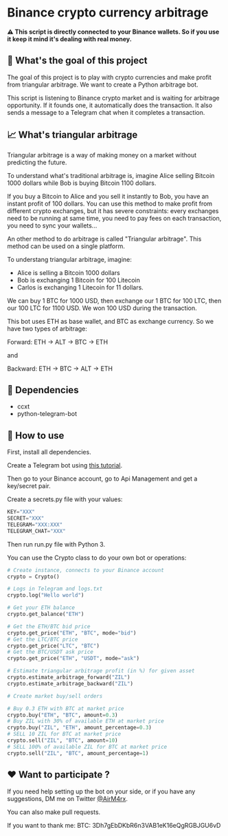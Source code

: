 # Binance crypto currency arbitrage

**⚠️ This script is directly connected to your Binance wallets. So if you use it keep it mind it's dealing with real money.**

## 🎯 What's the goal of this project
The goal of this project is to play with crypto currencies and make profit from triangular arbitrage. We want to create a Python arbitrage bot.

This script is listening to Binance crypto market and is waiting for arbitrage opportunity. If it founds one, it automatically does the transaction. It also sends a message to a Telegram chat when it completes a transaction.

## 📈 What's triangular arbitrage
Triangular arbitrage is a way of making money on a market without predicting the future.

To understand what's traditional arbitrage is, imagine Alice selling Bitcoin 1000 dollars while Bob is buying Bitcoin 1100 dollars.

If you buy a Bitcoin to Alice and you sell it instantly to Bob, you have an instant profit of 100 dollars. You can use this method to make profit from different crypto exchanges, but it has severe constraints: every exchanges need to be running at same time, you need to pay fees on each transaction, you need to sync your wallets...

An other method to do arbitrage is called "Triangular arbitrage". This method can be used on a single platform.

To understang triangular arbitrage, imagine:

- Alice is selling a Bitcoin 1000 dollars
- Bob is exchanging 1 Bitcoin for 100 Litecoin
- Carlos is exchanging 1 Litecoin for 11 dollars.

We can buy 1 BTC for 1000 USD, then exchange our 1 BTC for 100 LTC, then our 100 LTC for 1100 USD. We won 100 USD during the transaction.

This bot uses ETH as base wallet, and BTC as exchange currency. So we have two types of arbitrage:

Forward: ETH -> ALT -> BTC -> ETH

and

Backward: ETH -> BTC -> ALT -> ETH

## 🔗 Dependencies

- ccxt
- python-telegram-bot

## 🤖 How to use 

First, install all dependencies.

Create a Telegram bot using [this tutorial](https://medium.com/@mycodingblog/get-telegram-notification-when-python-script-finishes-running-a54f12822cdc).

Then go to your Binance account, go to Api Management and get a key/secret pair.

Create a secrets.py file with your values:

```python
KEY="XXX"
SECRET="XXX"
TELEGRAM="XXX:XXX"
TELEGRAM_CHAT="XXX"
```

Then run run.py file with Python 3.

You can use the Crypto class to do your own bot or operations:

```python
# Create instance, connects to your Binance account
crypto = Crypto()

# Logs in Telegram and logs.txt
crypto.log("Hello world")

# Get your ETH balance
crypto.get_balance("ETH")

# Get the ETH/BTC bid price
crypto.get_price("ETH", "BTC", mode="bid")
# Get the LTC/BTC price
crypto.get_price("LTC", "BTC")
# Get the BTC/USDT ask price
crypto.get_price("ETH", "USDT", mode="ask")

# Estimate triangular arbitrage profit (in %) for given asset
crypto.estimate_arbitrage_forward("ZIL")
crypto.estimate_arbitrage_backward("ZIL")

# Create market buy/sell orders

# Buy 0.3 ETH with BTC at market price
crypto.buy("ETH", "BTC", amount=0.3)
# Buy ZIL with 30% of available ETH at market price
crypto.buy("ZIL", "ETH", amount_percentage=0.3)
# SELL 10 ZIL for BTC at market price
crypto.sell("ZIL", "BTC", amount=10)
# SELL 100% of available ZIL for BTC at market price
crypto.sell("ZIL", "BTC", amount_percentage=1)
```



## ❤️ Want to participate ?

If you need help setting up the bot on your side, or if you have any suggestions, DM me on Twitter [@AirM4rx](https://twitter.com/AirM4rx).

You can also make pull requests.

If you want to thank me: BTC: 3Dh7gEbDKbR6n3VAB1eK16eQgRGBJGU6vD

